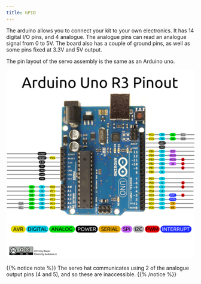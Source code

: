 ```yaml
---
title: GPIO
---
```


The arduino allows you to connect your kit to your own electronics. It has 14 digital I/O pins, and 4 analogue. The analogue pins can read an analogue signal from 0 to 5V. The board also has a couple of ground pins, as well as some pins fixed at 3.3V and 5V output.

The pin layout of the servo assembly is the same as an Arduino uno.

![Pin Map](https://raw.githubusercontent.com/Bouni/Arduino-Pinout/master/Arduino%20Uno%20R3%20Pinout.png?width=50pc)


{{% notice note %}}
The servo hat communicates using 2 of the analogue output pins (4 and 5), and so these are inaccessible.
{{% /notice %}}
